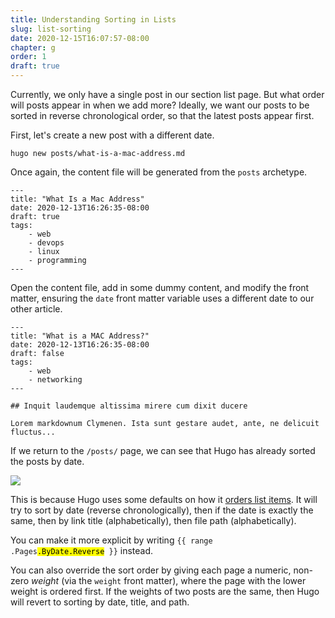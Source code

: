 ```yaml
---
title: Understanding Sorting in Lists
slug: list-sorting
date: 2020-12-15T16:07:57-08:00
chapter: g
order: 1
draft: true
---
```


Currently, we only have a single post in our section list page. But what order will posts appear in when we add more? Ideally, we want our posts to be sorted in reverse chronological order, so that the latest posts appear first.

First, let's create a new post with a different date.

```
hugo new posts/what-is-a-mac-address.md
```

Once again, the content file will be generated from the `posts` archetype.

```
---
title: "What Is a Mac Address"
date: 2020-12-13T16:26:35-08:00
draft: true
tags:
    - web
    - devops
    - linux
    - programming
---
```

Open the content file, add in some dummy content, and modify the front matter, ensuring the `date` front matter variable uses a different date to our other article.

```
---
title: "What is a MAC Address?"
date: 2020-12-13T16:26:35-08:00
draft: false
tags:
    - web
    - networking
---

## Inquit laudemque altissima mirere cum dixit ducere

Lorem markdownum Clymenen. Ista sunt gestare audet, ante, ne delicuit fluctus...
```

If we return to the `/posts/` page, we can see that Hugo has already sorted the posts by date.

![](posts-list-two-posts.png)

This is because Hugo uses some defaults on how it [orders list items](https://gohugo.io/templates/lists/#order-content). It will try to sort by date (reverse chronologically), then if the date is exactly the same, then by link title (alphabetically), then file path (alphabetically).

You can make it more explicit by writing <code>{{ range .Pages<mark>.ByDate.Reverse</mark> }}</code> instead.

You can also override the sort order by giving each page a numeric, non-zero _weight_ (via the `weight` front matter), where the page with the lower weight is ordered first. If the weights of two posts are the same, then Hugo will revert to sorting by date, title, and path.

